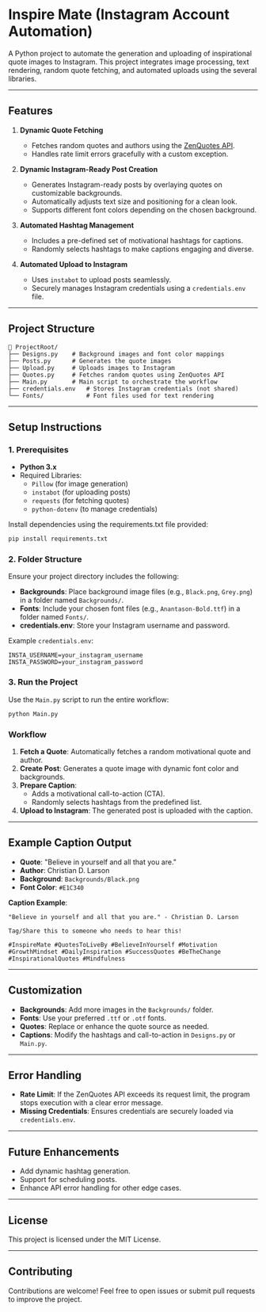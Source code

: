 # Inspire Mate (Instagram Account Automation)

A Python project to automate the generation and uploading of inspirational quote images to Instagram. This project integrates image processing, text rendering, random quote fetching, and automated uploads using the several libraries.

---

## Features

1. **Dynamic Quote Fetching**

   - Fetches random quotes and authors using the [ZenQuotes API](https://zenquotes.io/).
   - Handles rate limit errors gracefully with a custom exception.

2. **Dynamic Instagram-Ready Post Creation**

   - Generates Instagram-ready posts by overlaying quotes on customizable backgrounds.
   - Automatically adjusts text size and positioning for a clean look.
   - Supports different font colors depending on the chosen background.

3. **Automated Hashtag Management**

   - Includes a pre-defined set of motivational hashtags for captions.
   - Randomly selects hashtags to make captions engaging and diverse.

4. **Automated Upload to Instagram**
   - Uses `instabot` to upload posts seamlessly.
   - Securely manages Instagram credentials using a `credentials.env` file.

---

## Project Structure

```plaintext
📂 ProjectRoot/
├── Designs.py    # Background images and font color mappings
├── Posts.py      # Generates the quote images
├── Upload.py     # Uploads images to Instagram
├── Quotes.py     # Fetches random quotes using ZenQuotes API
├── Main.py       # Main script to orchestrate the workflow
├── credentials.env   # Stores Instagram credentials (not shared)
└── Fonts/            # Font files used for text rendering
```

---

## Setup Instructions

### 1. Prerequisites

- **Python 3.x**
- Required Libraries:
  - `Pillow` (for image generation)
  - `instabot` (for uploading posts)
  - `requests` (for fetching quotes)
  - `python-dotenv` (to manage credentials)

Install dependencies using the requirements.txt file provided:

```bash
pip install requirements.txt
```

### 2. Folder Structure

Ensure your project directory includes the following:

- **Backgrounds**: Place background image files (e.g., `Black.png`, `Grey.png`) in a folder named `Backgrounds/`.
- **Fonts**: Include your chosen font files (e.g., `Anantason-Bold.ttf`) in a folder named `Fonts/`.
- **credentials.env**: Store your Instagram username and password.

Example `credentials.env`:

```env
INSTA_USERNAME=your_instagram_username
INSTA_PASSWORD=your_instagram_password
```

### 3. Run the Project

Use the `Main.py` script to run the entire workflow:

```bash
python Main.py
```

### Workflow

1. **Fetch a Quote**: Automatically fetches a random motivational quote and author.
2. **Create Post**: Generates a quote image with dynamic font color and backgrounds.
3. **Prepare Caption**:
   - Adds a motivational call-to-action (CTA).
   - Randomly selects hashtags from the predefined list.
4. **Upload to Instagram**: The generated post is uploaded with the caption.

---

## Example Caption Output

- **Quote**: "Believe in yourself and all that you are."
- **Author**: Christian D. Larson
- **Background**: `Backgrounds/Black.png`
- **Font Color**: `#E1C340`

**Caption Example**:

```plaintext
"Believe in yourself and all that you are." - Christian D. Larson

Tag/Share this to someone who needs to hear this!

#InspireMate #QuotesToLiveBy #BelieveInYourself #Motivation #GrowthMindset #DailyInspiration #SuccessQuotes #BeTheChange #InspirationalQuotes #Mindfulness
```

---

## Customization

- **Backgrounds**: Add more images in the `Backgrounds/` folder.
- **Fonts**: Use your preferred `.ttf` or `.otf` fonts.
- **Quotes**: Replace or enhance the quote source as needed.
- **Captions**: Modify the hashtags and call-to-action in `Designs.py` or `Main.py`.

---

## Error Handling

- **Rate Limit**: If the ZenQuotes API exceeds its request limit, the program stops execution with a clear error message.
- **Missing Credentials**: Ensures credentials are securely loaded via `credentials.env`.

---

## Future Enhancements

- Add dynamic hashtag generation.
- Support for scheduling posts.
- Enhance API error handling for other edge cases.

---

## License

This project is licensed under the MIT License.

---

## Contributing

Contributions are welcome! Feel free to open issues or submit pull requests to improve the project.
